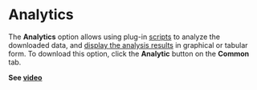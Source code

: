 # Analytics

The **Analytics** option allows using plug\-in [scripts](HydraAnalyticsScripts.md) to analyze the downloaded data, and [display the analysis results](HydraAnalyticsShow.md) in graphical or tabular form. To download this option, click the **Analytic** button on the **Common** tab.

**See [video](HydraAnalitich.md)**

